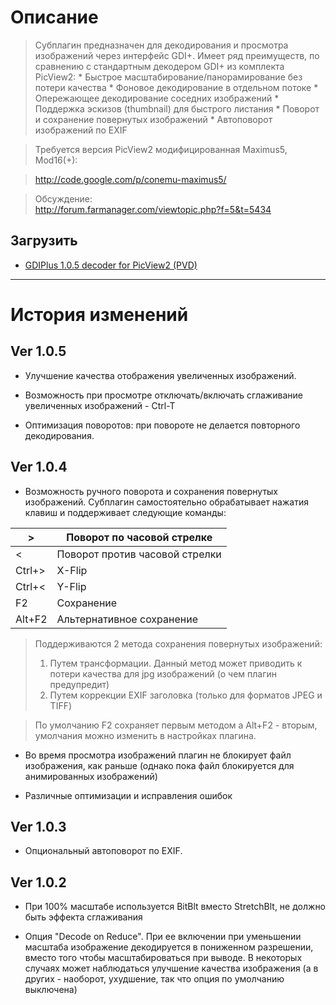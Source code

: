 # Описание #

> Субплагин предназначен для декодирования и просмотра изображений через интерфейс GDI+. Имеет ряд преимуществ, по сравнению с стандартным декодером GDI+ из комплекта PicView2:
    * Быстрое масштабирование/панорамирование без потери качества
    * Фоновое декодирование в отдельном потоке
    * Опережающее декодирование соседних изображений
    * Поддержка эскизов (thumbnail) для быстрого листания
    * Поворот и сохранение повернутых изображений
    * Автоповорот изображений по EXIF

> Требуется версия PicView2 модифицированная Maximus5, Mod16(+):<br>
<blockquote><a href='http://code.google.com/p/conemu-maximus5/'>http://code.google.com/p/conemu-maximus5/</a></blockquote>

<blockquote>Обсуждение:<br>
<a href='http://forum.farmanager.com/viewtopic.php?f=5&t=5434'>http://forum.farmanager.com/viewtopic.php?f=5&amp;t=5434</a></blockquote>

<h2>Загрузить</h2>

<ul><li><a href='http://far-plugins.googlecode.com/files/GDIPlus.v5.rar'>GDIPlus 1.0.5 decoder for PicView2 (PVD)</a></li></ul>

<hr />

<h1>История изменений</h1>

<h2>Ver 1.0.5</h2>

<ul><li>Улучшение качества отображения увеличенных изображений.</li></ul>

<ul><li>Возможность при просмотре отключать/включать сглаживание увеличенных изображений - Ctrl-T</li></ul>

<ul><li>Оптимизация поворотов: при повороте не делается повторного декодирования.</li></ul>

<h2>Ver 1.0.4</h2>

<ul><li>Возможность ручного поворота и сохранения повернутых изображений. Субплагин самостоятельно обрабатывает нажатия клавиш и поддерживает следующие команды:</li></ul>

<table><thead><th> >      </th><th> Поворот по часовой стрелке </th></thead><tbody>
<tr><td> <      </td><td> Поворот против часовой стрелки </td></tr>
<tr><td> Ctrl+> </td><td> X-Flip                     </td></tr>
<tr><td> Ctrl+< </td><td> Y-Flip                     </td></tr>
<tr><td> F2     </td><td> Сохранение                 </td></tr>
<tr><td> Alt+F2 </td><td> Альтернативное сохранение  </td></tr></tbody></table>

<blockquote>Поддерживаются 2 метода сохранения повернутых изображений:<br>
<ol><li>Путем трансформации. Данный метод может приводить к потери качества для jpg изображений (о чем плагин предупредит)<br>
</li><li>Путем коррекции EXIF заголовка (только для форматов JPEG и TIFF)</li></ol></blockquote>

<blockquote>По умолчанию F2 сохраняет первым методом а Alt+F2 - вторым, умолчания можно изменить в настройках плагина.</blockquote>

<ul><li>Во время просмотра изображений плагин не блокирует файл изображения, как раньше (однако пока файл блокируется для анимированных изображений)</li></ul>

<ul><li>Различные оптимизации и исправления ошибок</li></ul>


<h2>Ver 1.0.3</h2>

<ul><li>Опциональный автоповорот по EXIF.</li></ul>


<h2>Ver 1.0.2</h2>

<ul><li>При 100% масштабе используется BitBlt вместо StretchBlt, не должно быть эффекта сглаживания</li></ul>

<ul><li>Опция "Decode on Reduce". При ее включении при уменьшении масштаба изображение декодируется в пониженном разрешении, вместо того чтобы масштабироваться при выводе. В некоторых случаях может наблюдаться улучшение качества изображения (а в других - наоборот, ухудшение, так что опция по умолчанию выключена)